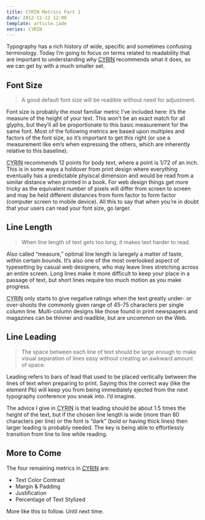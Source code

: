 ```yaml
---
title: CYRIN Metrics Part 1
date: 2012-11-12 12:00
template: article.jade
series: CYRIN
---
```


Typography has a rich history of wide, specific and sometimes confusing terminology. Today I&rsquo;m going to focus on terms related to readability that are important to understanding why [<abbr title="Can You Read It Now?">CYRIN</abbr>](http://canyoureaditnow.com) recommends what it does, so we can get by with a much smaller set.

## Font Size
> A good default font size will be readible without need for adjustment.

Font size is probably the most familiar metric I&rsquo;ve included here: it&rsquo;s the measure of the height of your text. This won&rsquo;t be an exact match for all glyphs, but they&rsquo;ll all be proportionate to this basic measurement for the same font. Most of the following metrics are based upon multiples and factors of the font size, so it&rsquo;s important to get this right (or use a measurement like em&rsquo;s when expressing the others, which are inherently relative to this baseline).

<abbr title="Can You Read It Now?">CYRIN</abbr> recommends 12 points for body text, where a point is 1/72 of an inch. This is in some ways a holdover from print design where everything eventually has a predictable phyiscal dimension and would be read from a similar distance when printed in a book. For web design things get more tricky as the equivalent number of pixels will differ from screen to screen and may be held different distances from form factor to form factor (computer screen to mobile device). All this to say that when you&rsquo;re in doubt that your users can read your font size, go larger.

## Line Length

> When line length of text gets too long, it makes text harder to read.

Also called &ldquo;measure,&rdquo; optimal line length is laregely a matter of taste, within certain bounds. It&rsquo;s also one of the most overlooked aspect of typesetting by casual web designers, who may leave lines stretching across an entire screen. Long lines make it more difficult to keep your place in a passage of text, but short lines require too much motion as you make progress.

<abbr title="Can You Read It Now?">CYRIN</abbr> only starts to give negative ratings when the text greatly under- or over-shoots the commonly given range of 45-75 characters per single column line. Multi-column designs like those found in print newspapers and magazines can be thinner and readible, but are uncommon on the Web.

## Line Leading

> The space between each line of text should be large enough to make visual separation of lines easy without creating an awkward amount of space.

Leading refers to bars of lead that used to be placed vertically between the lines of text when preparing to print. Saying this the correct way (like the element Pb) will keep you from being immediately ejected from the next typography conference you sneak into. I&rsquo;d imagine.

The advice I give in <abbr title="Can You Read It Now?">CYRIN</abbr> is that leading should be about 1.5 times the height of the text, but if the chosen line length is wide (more than 80 characters per line) or the font is &ldquo;dark&rdquo; (bold or having thick lines) then larger leading is probably needed. The key is being able to effortlessly transition from line to line while reading.

## More to Come

The four remaining metrics in [<abbr title="Can You Read It Now?">CYRIN</abbr>](http://canyoureaditnow.com) are:

* Text Color Contrast
* Margin & Padding
* Justification
* Percentage of Text Stylized

More like this to follow. Until next time.